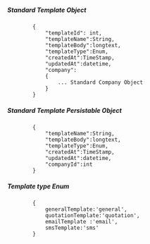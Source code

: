 ##### Standard Template Object

            {
                "templateId": int,
                "templateName":String,
                "templateBody":longtext,
                "templateType":Enum,
				"createdAt":TimeStamp,
				"updatedAt":datetime,
				"company":
				{
					... Standard Company Object
				}
            }
            
##### Standard Template Persistable Object
			{
            	"templateName":String,
                "templateBody":longtext,
                "templateType":Enum,
				"createdAt":TimeStamp,
				"updatedAt":datetime,
				"companyId":int
            }
##### Template type Enum
			{
				generalTemplate:'general', 
				quotationTemplate:'quotation',
				emailTemplate :'email', 
				smsTemplate:'sms'
			}
